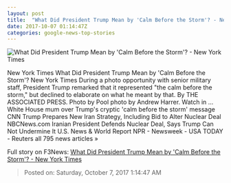 ```yaml
---
layout: post
title:  "What Did President Trump Mean by 'Calm Before the Storm'? - New York Times"
date: 2017-10-07 01:14:47Z
categories: google-news-top-stories
---
```


![What Did President Trump Mean by 'Calm Before the Storm'? - New York Times](https://static01.nyt.com/images/2017/10/07/us/07dc-prexy/07dc-prexy-facebookJumbo.jpg)

New York Times What Did President Trump Mean by 'Calm Before the Storm'? New York Times During a photo opportunity with senior military staff, President Trump remarked that it represented "the calm before the storm," but declined to elaborate on what he meant by that. By THE ASSOCIATED PRESS. Photo by Pool photo by Andrew Harrer. Watch in ... White House mum over Trump's cryptic 'calm before the storm' message CNN Trump Prepares New Iran Strategy, Including Bid to Alter Nuclear Deal NBCNews.com Iranian President Defends Nuclear Deal, Says Trump Can Not Undermine It U.S. News & World Report NPR - Newsweek - USA TODAY - Reuters all 795 news articles »


Full story on F3News: [What Did President Trump Mean by 'Calm Before the Storm'? - New York Times](http://www.f3nws.com/n/WGHanG)

> Posted on: Saturday, October 7, 2017 1:14:47 AM
